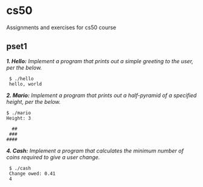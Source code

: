 # cs50
Assignments and exercises for cs50 course

## pset1

  ***1. Hello:***
     _Implement a program that prints out a simple greeting to the user, per the below._
     
     $ ./hello
     hello, world 
     

  ***2. Mario:***
    _Implement a program that prints out a half-pyramid of a specified height, per the below._
    
    $ ./mario
    Height: 3
    
      ##  
     ###
    #### 
    
  ***4. Cash:***
     _Implement a program that calculates the minimum number of coins required to give a user change._
     
     $ ./cash
     Change owed: 0.41
     4 
